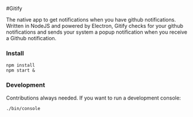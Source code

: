 #Gitify

The native app to get notifications when you have github notifications. Written in NodeJS and powered by Electron, Gitify checks for your github notifications and sends your system a popup notification when you receive a Github notification. 

### Install

    npm install
    npm start &

### Development

Contributions always needed. If you want to run a development console:

    ./bin/console
    
